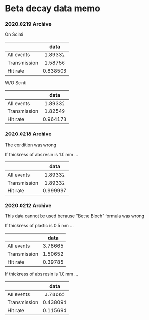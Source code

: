 # Beta decay data memo

### 2020.0219 Archive

On Scinti

|              | **data** |
| :----------- | :------: |
| All events   |  1.89332 |
| Transmission |  1.58756 |
| Hit rate     |  0.838506 |

W/O Scinti

|              | **data** |
| :----------- | :------: |
| All events   |  1.89332 |
| Transmission |  1.82549 |
| Hit rate     |  0.964173 |


### 2020.0218 Archive

The condition was wrong

If thickness of abs resin is 1.0 mm ...

|              | **data** |
| :----------- | :------: |
| All events   |  1.89332 |
| Transmission |  1.89332 |
| Hit rate     |  0.999997 |


### 2020.0212 Archive

This data cannot be used because "Bethe Bloch" formula was wrong

If thickness of plastic is 0.5 mm ...

|              | **data** |
| :----------- | :------: |
| All events   |  3.78665 |
| Transmission |  1.50652 |
| Hit rate     |  0.39785 |

If thickness of abs resin is 1.0 mm ...

|              | **data** |
| :----------- | :------: |
| All events   |  3.78665 |
| Transmission |  0.438094 |
| Hit rate     |  0.115694 |

